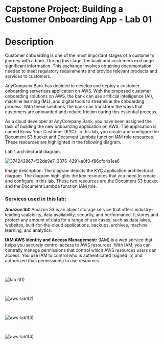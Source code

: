 <h1>Capstone Project: Building a Customer Onboarding App - Lab 01</h1>
<h1>Description</h1>
Customer onboarding is one of the most important stages of a customer’s journey with a bank. During this stage, the bank and customers exchange significant information. This exchange involves obtaining documentation needed to meet regulatory requirements and provide relevant products and services to customers.
<br />


AnyCompany Bank has decided to develop and deploy a customer onboarding serverless application on AWS. With the proposed customer onboarding solutions on AWS, the bank can use artificial intelligence (AI), machine learning (ML), and digital tools to streamline the onboarding process. With these solutions, the bank can transform the ways that customers are onboarded and reduce friction during this essential process.
<br />




As a cloud developer at AnyCompany Bank, you have been assigned the task of building the new onboarding application on AWS. The application is named Know Your Customer (KYC).
In this lab, you create and configure the Document S3 bucket and Document Lambda function IAM role resources. These resources are highlighted in the following diagram.
<br />



Lab 1 architectural diagram.

![374242867-f32de9e7-3376-4291-a8f0-f86cfc4a1ea6](https://github.com/user-attachments/assets/c5923f85-2c90-42da-9eb2-1fefac2f8a7d)


Image description: The diagram depicts the KYC application architectural diagram. The diagram highlights the key resources that you need to create and configure in this lab. These two resources are the Document S3 bucket and the Document Lambda function IAM role.

<h3>Services used in this lab:</h3> 
<b>Amazon S3: </b>Amazon S3 is an object storage service that offers industry-leading scalability, data availability, security, and performance. It stores and protect any amount of data for a range of use cases, such as data lakes, websites, built-for-the-cloud applications, backups, archives, machine learning, and analytics.

<b>IAM AWS Identity and Access Management:</b> (IAM) is a web service that helps you securely control access to AWS resources. With IAM, you can centrally manage permissions that control which AWS resources users can access. You use IAM to control who is authenticated (signed in) and authorized (has permissions) to use resources.

<br />

![lab-1(1)](https://github.com/user-attachments/assets/6041c244-22ab-4a00-b8c8-8397bfdee8b5)




<br />

![aws-lab1(2)](https://github.com/user-attachments/assets/f68b2978-0008-4c79-b422-8537397f2ae4)

<br />

![aws-lab1(3)](https://github.com/user-attachments/assets/fa6f8a6e-dd33-456c-a448-4a512d881e78)


<br />

![aws-lab1(4)](https://github.com/user-attachments/assets/617a0bb1-c5da-4443-859a-c23c35709218)

<br />
